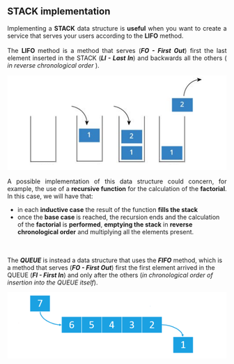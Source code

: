 
## STACK implementation

<p align="justify">    
Implementing a <b>STACK</b> data structure is <b>useful</b> when you want to create a service that serves your    
users according to the <b>LIFO</b> method.    
<br/> <br/>    
The <b> LIFO </b> method is a method that serves (<i><b>FO - First Out</b></i>) first the last element inserted in     
the STACK (<i><b>LI - Last In</b></i>) and backwards all the others (<i> in reverse chronological order </i>). 
</p>    
    
<p align="center">    
<img src="stack.png">    
</p>       
      
<p align="justify"> 
A possible implementation of this data structure could concern, for example, the use of a <b>recursive function</b> 
for the calculation of the <b>factorial</b>. In this case, we will have that:
<ul><li>in each <b>inductive case</b> the result of the function <b>fills the stack</b></li>
<li> once the <b> base case </b> is reached, the recursion ends and the calculation of the <b>factorial</b> is 
<b>performed</b>, <b>emptying the stack</b> in <b>reverse chronological order</b> and multiplying all the elements 
present. </li> </ul>        
<br/> <br/>
The <i><b>QUEUE</b></i> is instead a data structure that uses the <i><b>FIFO</b></i> method, which is a method     
that serves (<i><b>FO - First Out</b></i>) first the first element arrived in the QUEUE (<i><b>FI - First In</b></i>) 
and only after the others (<i>in chronological order of insertion into the QUEUE itself</i>).
</p>

<p align="center">
<img src="queue.png">
</p>